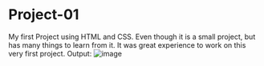 # Project-01
My first Project using HTML and CSS. Even though it is a small project, but has many things to learn from it. It was great experience to work on this very first project.
Output:
![image](https://user-images.githubusercontent.com/126411621/232124350-a9e15b01-3e40-49fa-9264-b280b37de4a4.png)
